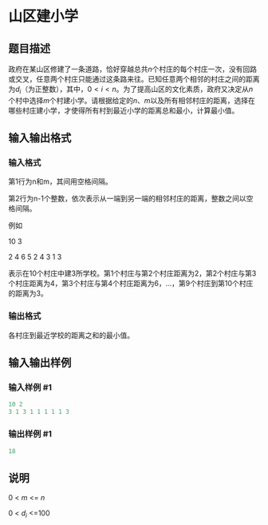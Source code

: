 # 山区建小学

## 题目描述

政府在某山区修建了一条道路，恰好穿越总共$n$个村庄的每个村庄一次，没有回路或交叉，任意两个村庄只能通过这条路来往。已知任意两个相邻的村庄之间的距离为$d_i$（为正整数），其中，$0<i<n$。为了提高山区的文化素质，政府又决定从$n$个村中选择$m$个村建小学。请根据给定的$n$、$m$以及所有相邻村庄的距离，选择在哪些村庄建小学，才使得所有村到最近小学的距离总和最小，计算最小值。

## 输入输出格式

### 输入格式

第1行为n和m，其间用空格间隔。

第2行为n-1个整数，依次表示从一端到另一端的相邻村庄的距离，整数之间以空格间隔。

例如

10 3

2 4 6 5 2 4 3 1 3

表示在10个村庄中建3所学校。第1个村庄与第2个村庄距离为2，第2个村庄与第3个村庄距离为4，第3个村庄与第4个村庄距离为6，...，第9个村庄到第10个村庄的距离为3。

### 输出格式

各村庄到最近学校的距离之和的最小值。

## 输入输出样例

### 输入样例 #1

```cpp
10 2
3 1 3 1 1 1 1 1 3
```


### 输出样例 #1

```cpp
18
```


## 说明

0 < $m$ <= $n$ 

0 < $d_i$ <=100


